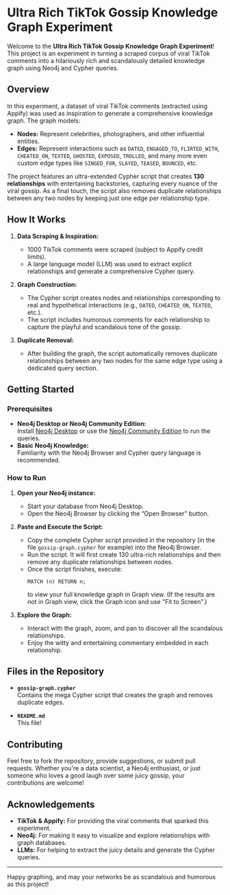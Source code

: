 # Ultra Rich TikTok Gossip Knowledge Graph Experiment

Welcome to the **Ultra Rich TikTok Gossip Knowledge Graph Experiment**! This project is an experiment in turning a scraped corpus of viral TikTok comments into a hilariously rich and scandalously detailed knowledge graph using Neo4j and Cypher queries.

## Overview

In this experiment, a dataset of viral TikTok comments (extracted using Appify) was used as inspiration to generate a comprehensive knowledge graph. The graph models:

- **Nodes:** Represent celebrities, photographers, and other influential entities.
- **Edges:** Represent interactions such as `DATED`, `ENGAGED_TO`, `FLIRTED_WITH`, `CHEATED_ON`, `TEXTED`, `GHOSTED`, `EXPOSED`, `TROLLED`, and many more even custom edge types like `SINGED_FOR`, `SLAYED`, `TEASED`, `BOUNCED`, etc.

The project features an ultra-extended Cypher script that creates **130 relationships** with entertaining backstories, capturing every nuance of the viral gossip. As a final touch, the script also removes duplicate relationships between any two nodes by keeping just one edge per relationship type.

## How It Works

1. **Data Scraping & Inspiration:**  
   - 1000 TikTok comments were scraped (subject to Appify credit limits).  
   - A large language model (LLM) was used to extract explicit relationships and generate a comprehensive Cypher query.

2. **Graph Construction:**  
   - The Cypher script creates nodes and relationships corresponding to real and hypothetical interactions (e.g., `DATED`, `CHEATED_ON`, `TEXTED`, etc.).
   - The script includes humorous comments for each relationship to capture the playful and scandalous tone of the gossip.

3. **Duplicate Removal:**  
   - After building the graph, the script automatically removes duplicate relationships between any two nodes for the same edge type using a dedicated query section.

## Getting Started

### Prerequisites

- **Neo4j Desktop or Neo4j Community Edition:**  
  Install [Neo4j Desktop](https://neo4j.com/download/) or use the [Neo4j Community Edition](https://neo4j.com/download-center/#community) to run the queries.
- **Basic Neo4j Knowledge:**  
  Familiarity with the Neo4j Browser and Cypher query language is recommended.

### How to Run

1. **Open your Neo4j instance:**
   - Start your database from Neo4j Desktop.
   - Open the Neo4j Browser by clicking the “Open Browser” button.

2. **Paste and Execute the Script:**
   - Copy the complete Cypher script provided in the repository (in the file `gossip-graph.cypher` for example) into the Neo4j Browser.
   - Run the script. It will first create 130 ultra-rich relationships and then remove any duplicate relationships between nodes.
   - Once the script finishes, execute:
     ```cypher
     MATCH (n) RETURN n;
     ```
     to view your full knowledge graph in Graph view. (If the results are not in Graph view, click the Graph icon and use "Fit to Screen".)

3. **Explore the Graph:**
   - Interact with the graph, zoom, and pan to discover all the scandalous relationships.
   - Enjoy the witty and entertaining commentary embedded in each relationship.

## Files in the Repository

- **`gossip-graph.cypher`**  
  Contains the mega Cypher script that creates the graph and removes duplicate edges.

- **`README.md`**  
  This file!

## Contributing

Feel free to fork the repository, provide suggestions, or submit pull requests. Whether you're a data scientist, a Neo4j enthusiast, or just someone who loves a good laugh over some juicy gossip, your contributions are welcome!

## Acknowledgements

- **TikTok & Appify:** For providing the viral comments that sparked this experiment.
- **Neo4j:** For making it easy to visualize and explore relationships with graph databases.
- **LLMs:** For helping to extract the juicy details and generate the Cypher queries.

---

Happy graphing, and may your networks be as scandalous and humorous as this project!
